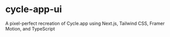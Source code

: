# cycle-app-ui
A pixel-perfect recreation of Cycle.app using Next.js, Tailwind CSS, Framer Motion, and TypeScript
